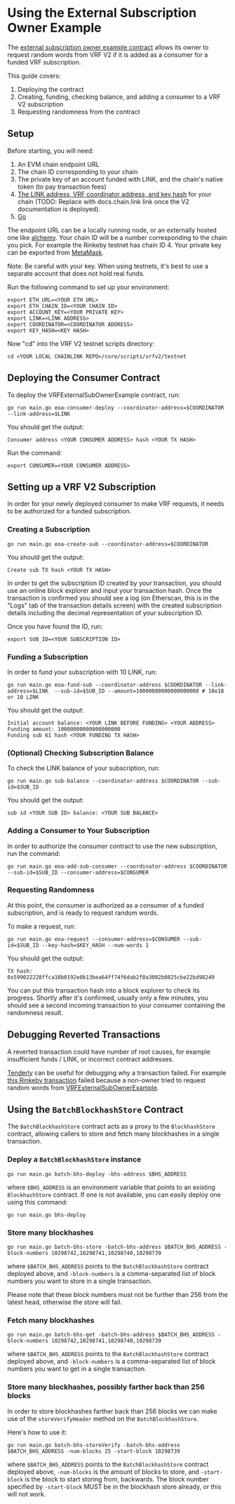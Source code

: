 # Using the External Subscription Owner Example

The [external subscription owner example contract](../../../../contracts/src/v0.8/tests/VRFExternalSubOwnerExample.sol)
allows its owner to request random words from VRF V2 if it is added as a
consumer for a funded VRF subscription.

This guide covers:
 1. Deploying the contract
 2. Creating, funding, checking balance, and adding a consumer to a VRF V2 
    subscription
 3. Requesting randomness from the contract

## Setup

Before starting, you will need:
1. An EVM chain endpoint URL
2. The chain ID corresponding to your chain
3. The private key of an account funded with LINK, and the chain's native token
   (to pay transaction fees)
4. [The LINK address, VRF coordinator address, and key hash](https://deploy-preview-249--dreamy-villani-0e9e5c.netlify.app/docs/vrf-deployments/)
   for your chain (TODO: Replace with docs.chain.link link once the V2
   documentation is deployed).
5. [Go](https://go.dev/doc/install)

The endpoint URL can be a locally running node, or an externally hosted one like
[alchemy](https://www.alchemy.com/). Your chain ID will be a number
corresponding to the chain you pick. For example the Rinkeby testnet has chain
ID 4. Your private key can be exported from [MetaMask](https://metamask.zendesk.com/hc/en-us/articles/360015289632-How-to-Export-an-Account-Private-Key).

Note: Be careful with your key. When using testnets, it's best to use a separate
account that does not hold real funds.

Run the following command to set up your environment:

```shell
export ETH_URL=<YOUR ETH URL>
export ETH_CHAIN_ID=<YOUR CHAIN ID>
export ACCOUNT_KEY=<YOUR PRIVATE KEY>
export LINK=<LINK ADDRESS>
export COORDINATOR=<COORDINATOR ADDRESS>
export KEY_HASH=<KEY HASH>
```

Now "cd" into the VRF V2 testnet scripts directory:

```shell
cd <YOUR LOCAL CHAINLINK REPO>/core/scripts/vrfv2/testnet
```

## Deploying the Consumer Contract

To deploy the VRFExternalSubOwnerExample contract, run:

```shell
go run main.go eoa-consumer-deploy --coordinator-address=$COORDINATOR --link-address=$LINK
```

You should get the output:
```
Consumer address <YOUR CONSUMER ADDRESS> hash <YOUR TX HASH>
```

Run the command:
```shell
export CONSUMER=<YOUR CONSUMER ADDRESS>
```

## Setting up a VRF V2 Subscription

In order for your newly deployed consumer to make VRF requests, it needs to be
authorized for a funded subscription.

### Creating a Subscription

```shell
go run main.go eoa-create-sub --coordinator-address=$COORDINATOR
```

You should get the output:
```
Create sub TX hash <YOUR TX HASH>
```

In order to get the subscription ID created by your transaction, you should use
an online block explorer and input your transaction hash. Once the transaction
is confirmed you should see a log (on Etherscan, this is in the "Logs" tab of
the transaction details screen) with the created subscription details including
the decimal representation of your subscription ID.

Once you have found the ID, run:
```shell
export SUB_ID=<YOUR SUBSCRIPTION ID>
```

### Funding a Subscription

In order to fund your subscription with 10 LINK, run:
```shell
go run main.go eoa-fund-sub --coordinator-address $COORDINATOR --link-address=$LINK  --sub-id=$SUB_ID --amount=10000000000000000000 # 10e18 or 10 LINK
```

You should get the output:
```
Initial account balance: <YOUR LINK BEFORE FUNDING> <YOUR ADDRESS> Funding amount: 10000000000000000000
Funding sub 61 hash <YOUR FUNDING TX HASH>
```

### (Optional) Checking Subscription Balance

To check the LINK balance of your subscription, run:
```shell
go run main.go sub-balance --coordinator-address $COORDINATOR --sub-id=$SUB_ID
```

You should get the output:
```
sub id <YOUR SUB ID> balance: <YOUR SUB BALANCE>
```

### Adding a Consumer to Your Subscription

In order to authorize the consumer contract to use the new subscription, run the
command:
```shell
go run main.go eoa-add-sub-consumer --coordinator-address $COORDINATOR --sub-id=$SUB_ID --consumer-address=$CONSUMER
```

### Requesting Randomness

At this point, the consumer is authorized as a consumer of a funded 
subscription, and is ready to request random words.

To make a request, run:
```shell
go run main.go eoa-request --consumer-address=$CONSUMER --sub-id=$SUB_ID --key-hash=$KEY_HASH --num-words 1 
```

You should get the output:
```
TX hash: 0x599022228ffca10b0192e0b13bea64ff74f6dab2f0a3002b0825cbe22bd98249
```

You can put this transaction hash into a block explorer to check its progress.
Shortly after it's confirmed, usually only a few minutes, you should see a
second incoming transaction to your consumer containing the randomness
result.

## Debugging Reverted Transactions

A reverted transaction could have number of root causes, for example
insufficient funds / LINK, or incorrect contract addresses.

[Tenderly](https://dashboard.tenderly.co/explorer) can be useful for debugging
why a transaction failed. For example [this Rinkeby transaction](https://dashboard.tenderly.co/tx/rinkeby/0x71a7279033b47472ca453f7a19ccb685d0f32cdb4854a45052f1aaccd80436e9)
failed because a non-owner tried to request random words from 
[VRFExternalSubOwnerExample](../../../../contracts/src/v0.8/tests/VRFExternalSubOwnerExample.sol).

## Using the `BatchBlockhashStore` Contract

The `BatchBlockhashStore` contract acts as a proxy to the `BlockhashStore` contract, allowing callers to store
and fetch many blockhashes in a single transaction.

### Deploy a `BatchBlockhashStore` instance

```
go run main.go batch-bhs-deploy -bhs-address $BHS_ADDRESS
```

where `$BHS_ADDRESS` is an environment variable that points to an existing `BlockhashStore` contract. If one is not available,
you can easily deploy one using this command:

```
go run main.go bhs-deploy
```

### Store many blockhashes

```
go run main.go batch-bhs-store -batch-bhs-address $BATCH_BHS_ADDRESS -block-numbers 10298742,10298741,10298740,10298739
```

where `$BATCH_BHS_ADDRESS` points to the `BatchBlockhashStore` contract deployed above, and `-block-numbers` is a comma-separated
list of block numbers you want to store in a single transaction.

Please note that these block numbers must not be further than 256 from the latest head, otherwise the store will fail.

### Fetch many blockhashes

```
go run main.go batch-bhs-get -batch-bhs-address $BATCH_BHS_ADDRESS -block-numbers 10298742,10298741,10298740,10298739
```

where `$BATCH_BHS_ADDRESS` points to the `BatchBlockhashStore` contract deployed above, and `-block-numbers` is a comma-separated
list of block numbers you want to get in a single transaction.

### Store many blockhashes, possibly farther back than 256 blocks

In order to store blockhashes farther back than 256 blocks we can make use of the `storeVerifyHeader` method on the `BatchBlockhashStore`.

Here's how to use it:

```
go run main.go batch-bhs-storeVerify -batch-bhs-address $BATCH_BHS_ADDRESS -num-blocks 25 -start-block 10298739
```

where `$BATCH_BHS_ADDRESS` points to the `BatchBlockhashStore` contract deployed above, `-num-blocks` is the amount of blocks to store, and
`-start-block` is the block to start storing from, backwards. The block number specified by `-start-block` MUST be
in the blockhash store already, or this will not work.
